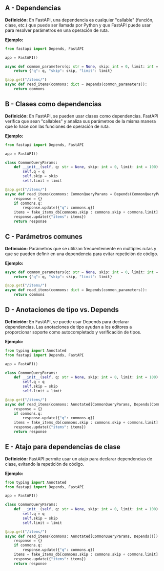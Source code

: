 ## A - Dependencias

**Definición:** En FastAPI, una dependencia es cualquier "callable" (función, clase, etc.) que puede ser llamada por Python y que FastAPI puede usar para resolver parámetros en una operación de ruta.

**Ejemplo:**

```python
from fastapi import Depends, FastAPI

app = FastAPI()

async def common_parameters(q: str = None, skip: int = 0, limit: int = 100):
    return {"q": q, "skip": skip, "limit": limit}

@app.get("/items/")
async def read_items(commons: dict = Depends(common_parameters)):
    return commons
```

## B - Clases como dependencias

**Definición:** En FastAPI, se pueden usar clases como dependencias. FastAPI verifica que sean "callables" y analiza sus parámetros de la misma manera que lo hace con las funciones de operación de ruta.

**Ejemplo:**

```python
from fastapi import Depends, FastAPI

app = FastAPI()

class CommonQueryParams:
    def __init__(self, q: str = None, skip: int = 0, limit: int = 100):
        self.q = q
        self.skip = skip
        self.limit = limit

@app.get("/items/")
async def read_items(commons: CommonQueryParams = Depends(CommonQueryParams)):
    response = {}
    if commons.q:
        response.update({"q": commons.q})
    items = fake_items_db[commons.skip : commons.skip + commons.limit]
    response.update({"items": items})
    return response
```

## C - Parámetros comunes

**Definición:** Parámetros que se utilizan frecuentemente en múltiples rutas y que se pueden definir en una dependencia para evitar repetición de código.

**Ejemplo:**

```python
async def common_parameters(q: str = None, skip: int = 0, limit: int = 100):
    return {"q": q, "skip": skip, "limit": limit}

@app.get("/items/")
async def read_items(commons: dict = Depends(common_parameters)):
    return commons
```

## D - Anotaciones de tipo vs. Depends

**Definición:** En FastAPI, se puede usar Depends para declarar dependencias. Las anotaciones de tipo ayudan a los editores a proporcionar soporte como autocompletado y verificación de tipos.

**Ejemplo:**

```python
from typing import Annotated
from fastapi import Depends, FastAPI

app = FastAPI()

class CommonQueryParams:
    def __init__(self, q: str = None, skip: int = 0, limit: int = 100):
        self.q = q
        self.skip = skip
        self.limit = limit

@app.get("/items/")
async def read_items(commons: Annotated[CommonQueryParams, Depends(CommonQueryParams)]):
    response = {}
    if commons.q:
        response.update({"q": commons.q})
    items = fake_items_db[commons.skip : commons.skip + commons.limit]
    response.update({"items": items})
    return response
```

## E - Atajo para dependencias de clase

**Definición:** FastAPI permite usar un atajo para declarar dependencias de clase, evitando la repetición de código.

**Ejemplo:**

```python
from typing import Annotated
from fastapi import Depends, FastAPI

app = FastAPI()

class CommonQueryParams:
    def __init__(self, q: str = None, skip: int = 0, limit: int = 100):
        self.q = q
        self.skip = skip
        self.limit = limit

@app.get("/items/")
async def read_items(commons: Annotated[CommonQueryParams, Depends()]):
    response = {}
    if commons.q:
        response.update({"q": commons.q})
    items = fake_items_db[commons.skip : commons.skip + commons.limit]
    response.update({"items": items})
    return response
```
